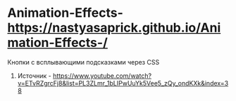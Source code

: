 # Animation-Effects- https://nastyasaprick.github.io/Animation-Effects-/
Кнопки с всплывающими подсказками через CSS 
1. Источник - https://www.youtube.com/watch?v=ETvRZgrcFj8&list=PL3ZLmr_1bLIPwUuYk5Vee5_zQy_ondKXk&index=38
